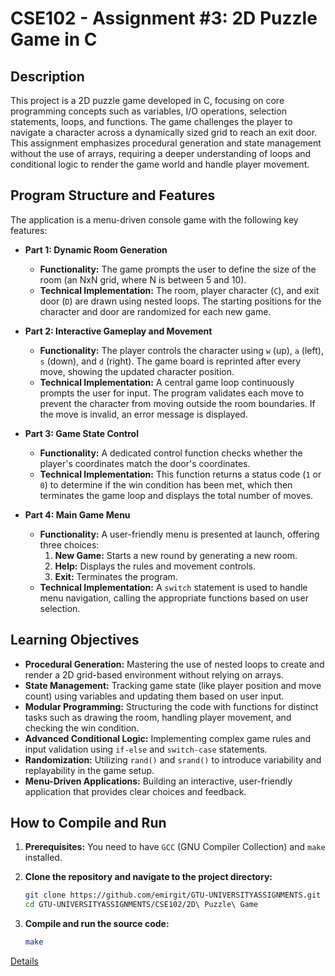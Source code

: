# CSE102 - Assignment #3: 2D Puzzle Game in C

## Description

This project is a 2D puzzle game developed in C, focusing on core programming concepts such as variables, I/O operations, selection statements, loops, and functions. The game challenges the player to navigate a character across a dynamically sized grid to reach an exit door. This assignment emphasizes procedural generation and state management without the use of arrays, requiring a deeper understanding of loops and conditional logic to render the game world and handle player movement.

## Program Structure and Features

The application is a menu-driven console game with the following key features:

*   **Part 1: Dynamic Room Generation**
    *   **Functionality:** The game prompts the user to define the size of the room (an NxN grid, where N is between 5 and 10).
    *   **Technical Implementation:** The room, player character (`C`), and exit door (`D`) are drawn using nested loops. The starting positions for the character and door are randomized for each new game.

*   **Part 2: Interactive Gameplay and Movement**
    *   **Functionality:** The player controls the character using `w` (up), `a` (left), `s` (down), and `d` (right). The game board is reprinted after every move, showing the updated character position.
    *   **Technical Implementation:** A central game loop continuously prompts the user for input. The program validates each move to prevent the character from moving outside the room boundaries. If the move is invalid, an error message is displayed.

*   **Part 3: Game State Control**
    *   **Functionality:** A dedicated control function checks whether the player's coordinates match the door's coordinates.
    *   **Technical Implementation:** This function returns a status code (`1` or `0`) to determine if the win condition has been met, which then terminates the game loop and displays the total number of moves.

*   **Part 4: Main Game Menu**
    *   **Functionality:** A user-friendly menu is presented at launch, offering three choices:
        1.  **New Game:** Starts a new round by generating a new room.
        2.  **Help:** Displays the rules and movement controls.
        3.  **Exit:** Terminates the program.
    *   **Technical Implementation:** A `switch` statement is used to handle menu navigation, calling the appropriate functions based on user selection.

## Learning Objectives

*   **Procedural Generation:** Mastering the use of nested loops to create and render a 2D grid-based environment without relying on arrays.
*   **State Management:** Tracking game state (like player position and move count) using variables and updating them based on user input.
*   **Modular Programming:** Structuring the code with functions for distinct tasks such as drawing the room, handling player movement, and checking the win condition.
*   **Advanced Conditional Logic:** Implementing complex game rules and input validation using `if-else` and `switch-case` statements.
*   **Randomization:** Utilizing `rand()` and `srand()` to introduce variability and replayability in the game setup.
*   **Menu-Driven Applications:** Building an interactive, user-friendly application that provides clear choices and feedback.

## How to Compile and Run

1.  **Prerequisites:** You need to have `GCC` (GNU Compiler Collection) and `make` installed.

2.  **Clone the repository and navigate to the project directory:**
    ```bash
    git clone https://github.com/emirgit/GTU-UNIVERSITYASSIGNMENTS.git
    cd GTU-UNIVERSITYASSIGNMENTS/CSE102/2D\ Puzzle\ Game
    ```

3.  **Compile and run the source code:**
    ```bash
    make
    ```

[Details](https://github.com/emirgit/GTU-UNIVERSITYASSIGNMENTS/blob/main/CSE102/2D%20Puzzle%20Game/HW3.pdf)